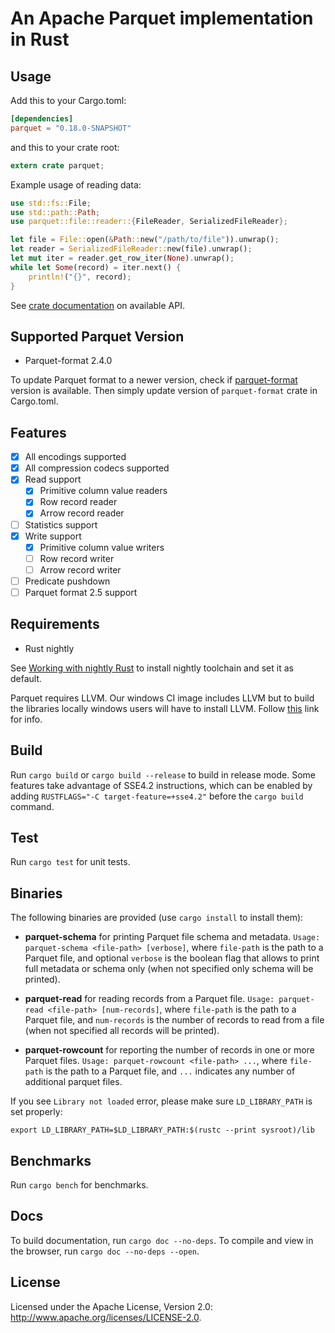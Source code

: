 <!---
  Licensed to the Apache Software Foundation (ASF) under one
  or more contributor license agreements.  See the NOTICE file
  distributed with this work for additional information
  regarding copyright ownership.  The ASF licenses this file
  to you under the Apache License, Version 2.0 (the
  "License"); you may not use this file except in compliance
  with the License.  You may obtain a copy of the License at

    http://www.apache.org/licenses/LICENSE-2.0

  Unless required by applicable law or agreed to in writing,
  software distributed under the License is distributed on an
  "AS IS" BASIS, WITHOUT WARRANTIES OR CONDITIONS OF ANY
  KIND, either express or implied.  See the License for the
  specific language governing permissions and limitations
  under the License.
-->

# An Apache Parquet implementation in Rust

## Usage
Add this to your Cargo.toml:
```toml
[dependencies]
parquet = "0.18.0-SNAPSHOT"
```

and this to your crate root:
```rust
extern crate parquet;
```

Example usage of reading data:
```rust
use std::fs::File;
use std::path::Path;
use parquet::file::reader::{FileReader, SerializedFileReader};

let file = File::open(&Path::new("/path/to/file")).unwrap();
let reader = SerializedFileReader::new(file).unwrap();
let mut iter = reader.get_row_iter(None).unwrap();
while let Some(record) = iter.next() {
    println!("{}", record);
}
```
See [crate documentation](https://docs.rs/crate/parquet/0.18.0-SNAPSHOT) on available API.

## Supported Parquet Version
- Parquet-format 2.4.0

To update Parquet format to a newer version, check if [parquet-format](https://github.com/sunchao/parquet-format-rs)
version is available. Then simply update version of `parquet-format` crate in Cargo.toml.

## Features
- [X] All encodings supported
- [X] All compression codecs supported
- [X] Read support
  - [X] Primitive column value readers
  - [X] Row record reader
  - [X] Arrow record reader
- [ ] Statistics support
- [X] Write support
  - [X] Primitive column value writers
  - [ ] Row record writer
  - [ ] Arrow record writer
- [ ] Predicate pushdown
- [ ] Parquet format 2.5 support

## Requirements
- Rust nightly

See [Working with nightly Rust](https://github.com/rust-lang-nursery/rustup.rs/blob/master/README.md#working-with-nightly-rust)
to install nightly toolchain and set it as default.

Parquet requires LLVM.  Our windows CI image includes LLVM but to build the libraries locally windows
users will have to install LLVM. Follow [this](https://github.com/appveyor/ci/issues/2651) link for info.

## Build
Run `cargo build` or `cargo build --release` to build in release mode.
Some features take advantage of SSE4.2 instructions, which can be
enabled by adding `RUSTFLAGS="-C target-feature=+sse4.2"` before the
`cargo build` command.

## Test
Run `cargo test` for unit tests.

## Binaries
The following binaries are provided (use `cargo install` to install them):
- **parquet-schema** for printing Parquet file schema and metadata.
`Usage: parquet-schema <file-path> [verbose]`, where `file-path` is the path to a Parquet file,
and optional `verbose` is the boolean flag that allows to print full metadata or schema only
(when not specified only schema will be printed).

- **parquet-read** for reading records from a Parquet file.
`Usage: parquet-read <file-path> [num-records]`, where `file-path` is the path to a Parquet file,
and `num-records` is the number of records to read from a file (when not specified all records will
be printed).

- **parquet-rowcount** for reporting the number of records in one or more Parquet files.
`Usage: parquet-rowcount <file-path> ...`, where `file-path` is the path to a Parquet file, and `...`
indicates any number of additional parquet files.

If you see `Library not loaded` error, please make sure `LD_LIBRARY_PATH` is set properly:
```
export LD_LIBRARY_PATH=$LD_LIBRARY_PATH:$(rustc --print sysroot)/lib
```

## Benchmarks
Run `cargo bench` for benchmarks.

## Docs
To build documentation, run `cargo doc --no-deps`.
To compile and view in the browser, run `cargo doc --no-deps --open`.

## License
Licensed under the Apache License, Version 2.0: http://www.apache.org/licenses/LICENSE-2.0.
